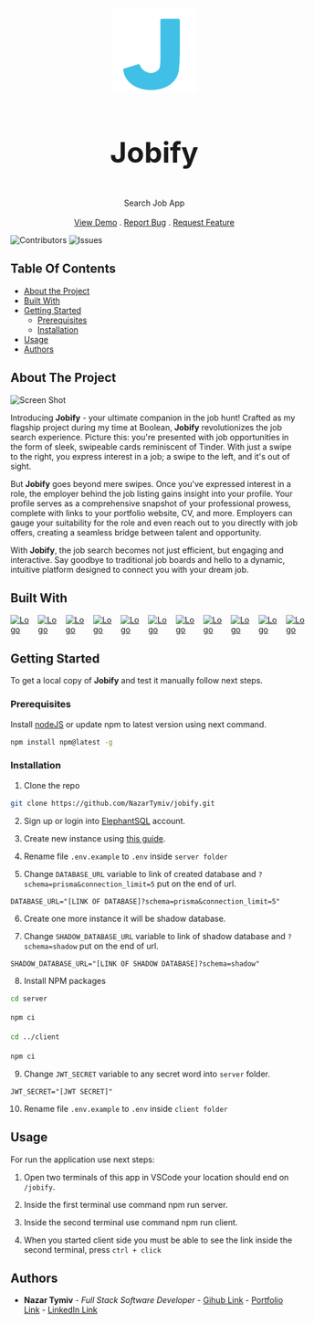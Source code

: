 <br/>
<p align="center">
  <a href="https://jobify-io.netlify.app/">
    <img src="./client/public/vite.svg" alt="Logo" width="150">
  </a>

  <h3 align="center" style="font-size: 50px;">Jobify</h3>

  <p align="center">
    Search Job App
    <br/>
    <br/>
    <a href="https://jobify-io.netlify.app/">View Demo</a>
    .
    <a href="https://github.com/NazarTymiv/jobify/issues">Report Bug</a>
    .
    <a href="https://github.com/NazarTymiv/jobify/issues">Request Feature</a>
  </p>
</p>

![Contributors](https://img.shields.io/github/contributors/NazarTymiv/jobify?color=dark-green) ![Issues](https://img.shields.io/github/issues/NazarTymiv/jobify) 

## Table Of Contents

* [About the Project](#about-the-project)
* [Built With](#built-with)
* [Getting Started](#getting-started)
  * [Prerequisites](#prerequisites)
  * [Installation](#installation)
* [Usage](#usage)
* [Authors](#authors)

## About The Project

![Screen Shot](https://nazar-tymiv.netlify.app/static/media/08.08521db7022a94795c5c.png)

Introducing **Jobify** - your ultimate companion in the job hunt! Crafted as my flagship project during my time at Boolean, **Jobify** revolutionizes the job search experience. Picture this: you're presented with job opportunities in the form of sleek, swipeable cards reminiscent of Tinder. With just a swipe to the right, you express interest in a job; a swipe to the left, and it's out of sight. 

But **Jobify** goes beyond mere swipes. Once you've expressed interest in a role, the employer behind the job listing gains insight into your profile. Your profile serves as a comprehensive snapshot of your professional prowess, complete with links to your portfolio website, CV, and more. Employers can gauge your suitability for the role and even reach out to you directly with job offers, creating a seamless bridge between talent and opportunity. 

With **Jobify**, the job search becomes not just efficient, but engaging and interactive. Say goodbye to traditional job boards and hello to a dynamic, intuitive platform designed to connect you with your dream job.

## Built With

<div style="display: flex;">
  <a href="https://react.dev/" style="margin-right: 15px;">
      <img src="https://upload.wikimedia.org/wikipedia/commons/thumb/a/a7/React-icon.svg/2300px-React-icon.svg.png" alt="Logo" width="50">
  </a>

  <a href="https://www.w3schools.com/js/" style="margin-right: 15px;">
      <img src="https://dev.iamvdo.me/css3.png" alt="Logo" width="50">
  </a>

  <a href="https://tailwindcss.com/" style="margin-right: 15px;">
      <img src="https://www.svgrepo.com/show/374118/tailwind.svg" alt="Logo" width="50">
  </a>

  <a href="https://nodejs.org/en" style="margin-right: 15px;">
      <img src="https://cdn.iconscout.com/icon/free/png-256/free-node-js-1174925.png?f=webp" alt="Logo" width="50">
  </a>

  <a href="https://www.postgresql.org/" style="margin-right: 15px;">
      <img src="https://upload.wikimedia.org/wikipedia/commons/thumb/2/29/Postgresql_elephant.svg/993px-Postgresql_elephant.svg.png" alt="Logo" width="50">
  </a>

  <a href="https://www.prisma.io/" style="margin-right: 15px;">
      <img src="https://cdn.changelog.com/uploads/icons/topics/3L8/icon_large.png?v=63693703596" alt="Logo" width="50">
  </a>

  <a href="https://www.figma.com/" style="margin-right: 15px;">
      <img src="https://cdn.sanity.io/images/599r6htc/regionalized/46a76c802176eb17b04e12108de7e7e0f3736dc6-1024x1024.png" alt="Logo" width="50">
  </a>

  <a href="https://jwt.io/" style="margin-right: 15px;">
      <img src="https://cdn.worldvectorlogo.com/logos/jwt-3.svg" alt="Logo" width="50">
  </a>

  <a href="https://axios-http.com/" style="margin-right: 15px;">
      <img src="https://user-images.githubusercontent.com/8939680/57233882-20344080-6fe5-11e9-9086-d20a955bed59.png" alt="Logo" width="50">
  </a>

  <a href="https://react-icons.github.io/react-icons/" style="margin-right: 15px;">
      <img src="https://raw.githubusercontent.com/react-icons/react-icons/master/react-icons.svg" alt="Logo" width="50">
  </a>

  <a href="https://www.react-spring.dev/" style="margin-right: 15px;">
      <img src="https://www.svgrepo.com/show/354263/react-spring.svg" alt="Logo" width="50">
  </a>
</div>


## Getting Started

To get a local copy of **Jobify** and test it manually follow next steps.

### Prerequisites
Install [nodeJS](https://nodejs.org/en/download/current) or update npm to latest version using next command.

```sh
npm install npm@latest -g
```

### Installation

1. Clone the repo

```sh
git clone https://github.com/NazarTymiv/jobify.git
```

2. Sign up or login into [ElephantSQL](https://www.elephantsql.com/) account.

3. Create new instance using [this guide](https://www.youtube.com/watch?v=BuJj4LCWP_4).

4. Rename file `.env.example` to `.env` inside `server folder`

5. Change `DATABASE_URL` variable to link of created database and `?schema=prisma&connection_limit=5` put on the end of url.

```JS
DATABASE_URL="[LINK OF DATABASE]?schema=prisma&connection_limit=5"
```

6. Create one more instance it will be shadow database.

7. Change `SHADOW_DATABASE_URL` variable to link of shadow database and `?schema=shadow` put on the end of url.

```JS
SHADOW_DATABASE_URL="[LINK OF SHADOW DATABASE]?schema=shadow"
```

8. Install NPM packages

```sh
cd server

npm ci

cd ../client

npm ci
```

9. Change `JWT_SECRET` variable to any secret word into `server` folder.

```JS
JWT_SECRET="[JWT SECRET]"
```

10. Rename file `.env.example` to `.env` inside `client folder`

## Usage

For run the application use next steps:

1. Open two terminals of this app in VSCode your location should end on `/jobify`.

2. Inside the first terminal use command npm run server.

3. Inside the second terminal use command npm run client.

4. When you started client side you must be able to see the link inside the second terminal, press `ctrl + click`

## Authors

* **Nazar Tymiv** - *Full Stack Software Developer* - [Gihub Link](https://github.com/NazarTymiv) - [Portfolio Link](https://nazar-tymiv.netlify.app/) - [LinkedIn Link](https://www.linkedin.com/in/nazar-tymiv/)
